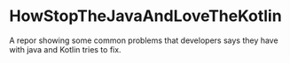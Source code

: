 # HowStopTheJavaAndLoveTheKotlin
A repor showing some common problems that developers says they have with java and Kotlin tries to fix.
